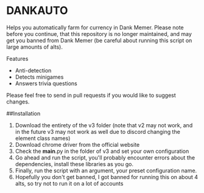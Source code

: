 # DANKAUTO
Helps you automatically farm for currency in Dank Memer. Please note before you continue, that this repository is no longer maintained, and may get you banned from Dank Memer (be careful about running this script on large amounts of alts).

Features
- Anti-detection
- Detects minigames
- Answers trivia questions

Please feel free to send in pull requests if you would like to suggest changes.

##Installation
1. Download the entirety of the v3 folder (note that v2 may not work, and in the future v3 may not work as well due to discord changing the element class names)
2. Download chrome driver from the official website
3. Check the __main__.py in the folder of v3 and set your own configuration
4. Go ahead and run the script, you'll probably encounter errors about the dependencies, install these libraries as you go.
5. Finally, run the script with an argument, your preset configuration name.
6. Hopefully you don't get banned, I got banned for running this on about 4 alts, so try not to run it on a lot of accounts
